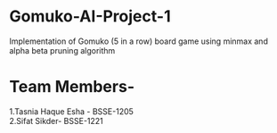 # Gomuko-AI-Project-1
Implementation of Gomuko (5 in a row) board game using minmax and alpha beta pruning algorithm  

# Team Members-  
1.Tasnia Haque Esha - BSSE-1205  
2.Sifat Sikder- BSSE-1221

